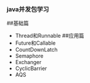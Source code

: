 ### java并发包学习
##基础篇
- Thread和Runnable
##应用篇
- Future和Callable
- CountDownLatch
- Semaphore
- Exchanger
- CyclicBarrier
- AQS

